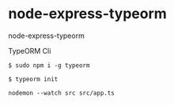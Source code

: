 # node-express-typeorm
node-express-typeorm


TypeORM Cli

```
$ sudo npm i -g typeorm
```


```
$ typeorm init
```

```
nodemon --watch src src/app.ts
```